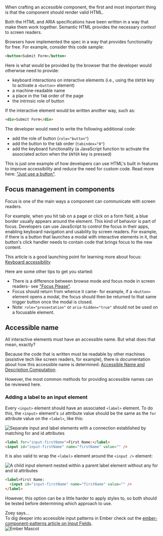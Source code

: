 When crafting an accessible component, the first and most important thing is that the component should render valid HTML. 

Both the HTML and ARIA specifications have been written in a way that make them work together. Semantic HTML provides the necessary _context_ to screen readers.

Browsers have implemented the spec in a way that provides functionality for free. 
For example, consider this code sample: 

```html
<button>Submit Form</button>
```

Here is what would be provided by the browser that the developer would otherwise need to provide: 

- keyboard interactions on interactive elements (i.e., using the `ENTER` key to activate a `<button>` element)
- a machine-readable name 
- a place in the `TAB` order of the page
- the intrinsic role of button 

If the interactive element would be written another way, such as: 

```html
<div>Submit Form</div>
```

The developer would need to write the following additional code: 

- add the role of button (`role="button"`)
- add the button to the tab order (`tabindex="0"`)
- add the keyboard functionality (a JavaScript function to activate the associated action when the `ENTER` key is pressed)

This is just one example of how developers can use HTML's built in features to improve accessibility and reduce the need for custom code. Read more here: ["Just use a button"](https://developer.paciellogroup.com/blog/2011/04/html5-accessibility-chops-just-use-a-button/).

## Focus management in components

Focus is one of the main ways a component can communicate with screen readers.

For example, when you hit tab on a page or click on a form field, a blue border usually appears around the element. This kind of behavior is part of focus.
Developers can use JavaScript to control the focus in their apps, enabling keyboard navigation and usability by screen readers.
For example, if there is a button that launches a modal with interactive elements in it, that button's click handler needs to contain code that brings focus to the new content.

This article is a good launching point for learning more about focus: [Keyboard accessibility](https://webaim.org/techniques/keyboard/)

Here are some other tips to get you started:

- There is a difference between browse mode and focus mode in screen readers- see ["Focus Please"](https://codepen.io/melsumner/live/ZJeYoP).
- Focus should return from whence it came- for example, if a `<button>` element opens a modal, the focus should then be returned to that same trigger button once the modal is closed. 
- Note: `role="presentation"` or `aria-hidden="true"` should not be used on a focusable element.


## Accessible name

All interactive elements must have an accessible name. But what does that mean, exactly? 

Because the code that is written must be readable by other machines (assistive tech like screen readers, for example), there is documentation about how this accessible name is determined: [Accessible Name and Description Computation](https://www.w3.org/TR/accname-1.1/). 

However, the most common methods for providing accessible names can be reviewed here. 

### Adding a label to an input element

Every `<input>` element should have an associated `<label>` element. To do this, the `<input>` element's `id` attribute value should be the same as the `for` attribute value on the `<label>`, like this:

![Separate input and label elements with a connection established by matching for and id attributes](/images/accessibility/component-considerations/input-for-id.png)

```html
<label for="input-firstName">First Name:</label>
<input id="input-firstName" name="firstName" value="" />
```

It is also valid to wrap the `<label>` element around the `<input />` element: 

![A child input element nested within a parent label element without any for and id attributes](/images/accessibility/component-considerations/input-nested.png)

```html
<label>First Name:
  <input id="input-firstName" name="firstName" value="" />
</label>
```

However, this option can be a little harder to apply styles to, so both should be tested before determining which approach to use. 

<div class="cta">
  <div class="cta-note">
    <div class="cta-note-body">
      <div class="cta-note-heading">Zoey says...</div>
      <div class="cta-note-message">
To dig deeper into accessible input patterns in Ember check out the <a href="https://emberjs-1.gitbook.io/ember-component-patterns/form-components/input">ember-component-patterns article on Input Fields</a>.
      </div>
    </div>
    <img src="/images/mascots/zoey.png" role="presentation" alt="Ember Mascot">
  </div>
</div>
